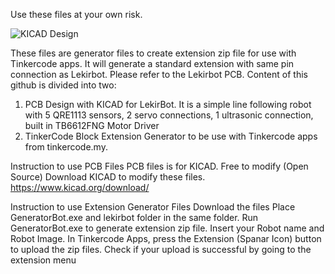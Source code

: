 Use these files at your own risk.

![KICAD Design]([https://github.com/username/repository/blob/master/img/octocat.png](https://github.com/apauaie/tinkercode_extension_generator/blob/main/media/Lekir%203D.png))

These files are generator files to create extension zip file for use with Tinkercode apps. It will generate a standard extension with same pin connection as Lekirbot. Please refer to the Lekirbot PCB. 
Content of this github is divided into two:
1. PCB Design with KICAD for LekirBot. It is a simple line following robot with 5 QRE1113 sensors, 2 servo connections, 1 ultrasonic connection, built in TB6612FNG Motor Driver
2. TinkerCode Block Extension Generator to be use with Tinkercode apps from tinkercode.my.

Instruction to use PCB Files
PCB files is for KICAD. Free to modify  (Open Source)
Download KICAD to modify these files. https://www.kicad.org/download/

Instruction to use Extension Generator Files
Download the files
Place GeneratorBot.exe and lekirbot folder in the same folder.
Run GeneratorBot.exe to generate extension zip file. Insert your Robot name and Robot Image.
In Tinkercode Apps, press the Extension (Spanar Icon) button to upload the zip files. 
Check if your upload is successful by going to the extension menu
